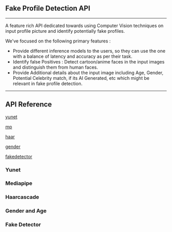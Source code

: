 ## Fake Profile Detection API

---

A feature rich API dedicated towards using Computer Vision techniques on input profile picture and identify potentially fake profiles.

We've focused on the following primary features : 

- Provide different inference models to the users, so they can use the one with a balance of latency and accuracy as per their task.
- Identify false Positives :  Detect cartoon/anime faces in the input images and distinguish them from human faces.
- Provide Additional details about the input image including Age, Gender, Potential Celebrity match, if its AI Generated, etc which might be relevant in fake profile detection.

---

## API Reference


[yunet](#yunet)

[mp](#mediapipe)

[haar](#haarcascade)

[gender](#gender-and-age)


[fakedetector]()





### Yunet


### Mediapipe


### Haarcascade

### Gender and Age

### Fake Detector